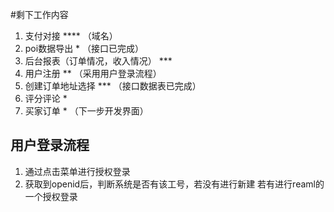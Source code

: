 #剩下工作内容

1. 支付对接 **** （域名）
2. poi数据导出 * （接口已完成）
3. 后台报表（订单情况，收入情况） ***
4. 用户注册 ** （采用用户登录流程）
5. 创建订单地址选择 *** （接口数据表已完成）
6. 评分评论 *
7. 买家订单 * （下一步开发界面）

## 用户登录流程

1. 通过点击菜单进行授权登录
2. 获取到openid后，判断系统是否有该工号，若没有进行新建
     若有进行reaml的一个授权登录

